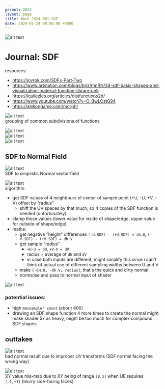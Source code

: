 ```yaml
---
parent: 2024
layout: page
title: Note-2024-001-SDF
date: 2024-05-24 00:00:00 +0800
---
```


![alt text](img/2024/Note/001/SDF_Example_tiling.png)

# Journal: SDF

resources:
- https://joyrok.com/SDFs-Part-Two
- https://www.artstation.com/blogs/briz/mnRN/2d-sdf-basic-shapes-and-visualization-material-function-library-ue5
- https://iquilezles.org/articles/distfunctions2d/
- https://www.youtube.com/watch?v=O_BwLOstG94
- https://alekongame.com/morph/

![alt text](img/2024/Note/001/SDF_NodeSummary.png)<br/>
grouping of common subdivisions of functions

![alt text](img/2024/Note/001/SDF_construct0.png)<br/>
![alt text](img/2024/Note/001/SDF_construct1.png)<br/>
![alt text](img/2024/Note/001/SDF_construct2.png)<br/>

## SDF to Normal Field

![alt text](img/2024/Note/001/SDF_NormalNetworkTest.png)<br/>
SDF to simplistic Normal vector field

![alt text](img/2024/Note/001/SDF_NormalFunction.png)<br/>
algorithm:
- get SDF values of 4 neighbours of center of sample point (+U, -U, +V, -V) offset by "radius"
	- shift the UV spaces by that much, so 4 copies of the SDF function is needed (unfortunately)
- clamp those values (lower value for inside of shape/edge, upper value for outside of shape/edge)
- maths:
	- get negative "height" differences `(-U.SDF) - (+U.SDF) = dh.U`, `(-V.SDF) - (+V.SDF) = dh.V` 
	- get sample "radius"
		- `+U-U = dU`, `+V-V = dV`
		- radius = average of `dU` and `dV`
		- in case both inputs are different, might simplify this since i can't think of actual use of different sampling widths between U and V
	- make `[-dH.U, -dh.V, radius]`, that's the quick and dirty normal
	- normalise and pass to normal input of shader

![alt text](img/2024/Note/001/SDF_normalSketch.png)<br>

### potential issues:
- high `maxsampler count` (about 400)
- drawing an SDF shape function 4 more times to create the normal might make shader 5x as heavy, might be too much for complex compound SDF shapes

## outtakes

![alt text](img/2024/Note/001/SDF_bad_NormalDirection.png)<br/>
bad normal result due to improper UV transforms (SDF normal facing the wrong way)

![alt text](img/2024/Note/001/SDF_bad_Normal01Error.png)<br/>
XY value mis-map due to XY being of range `[0,1]` when UE requires `[-1,+1]` (blurry side-facing faces)
